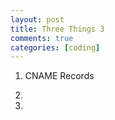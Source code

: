 ```yaml
---
layout: post
title: Three Things 3
comments: true
categories: [coding]
---
```


1.  CNAME Records

2.  

3.  
